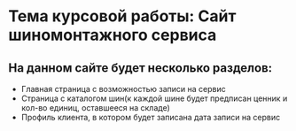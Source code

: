 # Тема курсовой работы: Сайт шиномонтажного сервиса
## На данном сайте будет несколько разделов:
- Главная страница с возможностью записи на сервис
- Страница с каталогом шин(к каждой шине будет предписан ценник и кол-во единиц, оставшееся на складе)
- Профиль клиента, в котором будет записана дата записи на сервис
